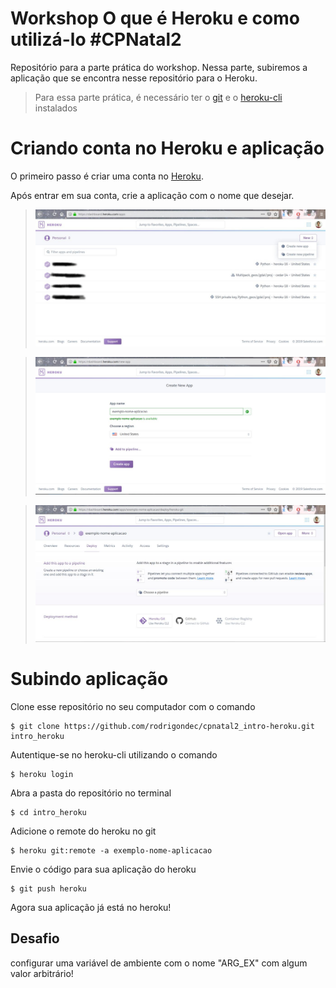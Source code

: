 # Workshop O que é Heroku e como utilizá-lo #CPNatal2
Repositório para a parte prática do workshop. Nessa parte, subiremos a aplicação que se encontra nesse repositório para o Heroku.

>Para essa parte prática, é necessário ter o [git](https://git-scm.com/) e o [heroku-cli](https://devcenter.heroku.com/articles/heroku-cli#download-and-install) instalados

# Criando conta no Heroku e aplicação
O primeiro passo é criar uma conta no [Heroku](https://www.heroku.com/).

Após entrar em sua conta, crie a aplicação com o nome que desejar.

> ![heroku dashboard](imgs/dashboard.jpg)

> ![heroku new app](imgs/new_app.jpg)

> ![heroku app deploy](imgs/app_deploy.jpg)

# Subindo aplicação
Clone esse repositório no seu computador com o comando 
```shell script
$ git clone https://github.com/rodrigondec/cpnatal2_intro-heroku.git intro_heroku
```

Autentique-se no heroku-cli utilizando o comando 
```shell script
$ heroku login
```

Abra a pasta do repositório no terminal
```shell script
$ cd intro_heroku
```

Adicione o remote do heroku no git 
```shell script
$ heroku git:remote -a exemplo-nome-aplicacao
```

Envie o código para sua aplicação do heroku
```shell script
$ git push heroku
```

Agora sua aplicação já está no heroku!

## Desafio
configurar uma variável de ambiente com o nome "ARG_EX" com algum valor arbitrário!
